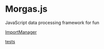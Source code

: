 Morgas.js
=========

JavaScript data processing framework for fun

[ImportManager](http://morgas01.github.io/Morgas.js/tools/importManager.html)

[tests](http://morgas01.github.io/Morgas.js/test/test_pages.html)
